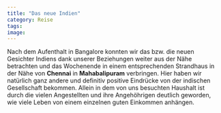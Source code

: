 ```yaml
---
title: "Das neue Indien"
category: Reise
tags: 
image: 
---
```


Nach dem Aufenthalt in Bangalore konnten wir das bzw. die neuen Gesichter Indiens dank unserer Beziehungen weiter aus der Nähe betrachten und das Wochenende in einem entsprechenden Strandhaus in der Nähe von **Chennai** in **Mahabalipuram** verbringen. Hier haben wir natürlich ganz andere und definitiv positive Eindrücke von der indischen Gesellschaft bekommen. Allein in dem von uns besuchten Haushalt ist durch die vielen Angestellten und ihre Angehöhrigen deutlich geworden, wie viele Leben von einem einzelnen guten Einkommen anhängen.